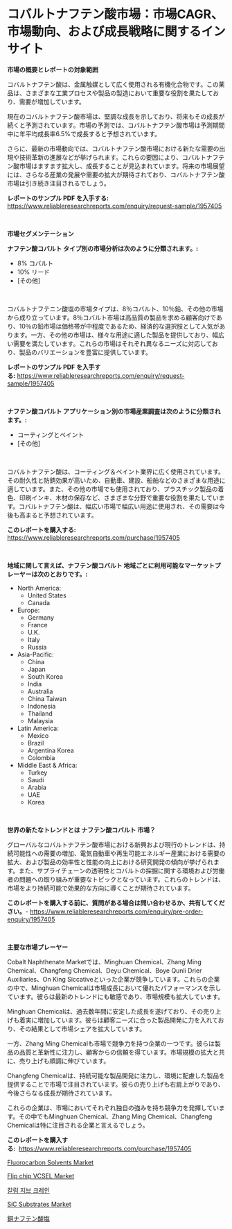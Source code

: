<p><h1>コバルトナフテン酸市場：市場CAGR、市場動向、および成長戦略に関するインサイト</h1></p><p><strong>市場の概要とレポートの対象範囲</strong></p>
<p><p>コバルトナフテン酸は、金属触媒として広く使用される有機化合物です。この薬品は、さまざまな工業プロセスや製品の製造において重要な役割を果たしており、需要が増加しています。</p><p>現在のコバルトナフテン酸市場は、堅調な成長を示しており、将来もその成長が続くと予測されています。市場の予測では、コバルトナフテン酸市場は予測期間中に年平均成長率6.5%で成長すると予想されています。</p><p>さらに、最新の市場動向では、コバルトナフテン酸市場における新たな需要の出現や技術革新の進展などが挙げられます。これらの要因により、コバルトナフテン酸市場はますます拡大し、成長することが見込まれています。将来の市場展望には、さらなる産業の発展や需要の拡大が期待されており、コバルトナフテン酸市場は引き続き注目されるでしょう。</p></p>
<p><strong>レポートのサンプル PDF を入手する:</strong> <a href="https://www.reliableresearchreports.com/enquiry/request-sample/1957405">https://www.reliableresearchreports.com/enquiry/request-sample/1957405</a></p>
<p>&nbsp;</p>
<p><strong>市場セグメンテーション</strong></p>
<p><strong>ナフテン酸コバルト タイプ別の市場分析は次のように分類されます。:</strong></p>
<p><ul><li>8% コバルト</li><li>10% リード</li><li>[その他]</li></ul></p>
<p>&nbsp;</p>
<p><p>コバルトナフテニン酸塩の市場タイプは、8％コバルト、10％鉛、その他の市場から成り立っています。8％コバルト市場は高品質の製品を求める顧客向けであり、10％の鉛市場は価格帯が中程度であるため、経済的な選択肢として人気があります。一方、その他の市場は、様々な用途に適した製品を提供しており、幅広い需要を満たしています。これらの市場はそれぞれ異なるニーズに対応しており、製品のバリエーションを豊富に提供しています。</p></p>
<p><strong>レポートのサンプル PDF を入手する:</strong>&nbsp;<a href="https://www.reliableresearchreports.com/enquiry/request-sample/1957405">https://www.reliableresearchreports.com/enquiry/request-sample/1957405</a></p>
<p>&nbsp;</p>
<p><strong> ナフテン酸コバルト アプリケーション別の市場産業調査は次のように分類されます。:</strong></p>
<p><ul><li>コーティングとペイント</li><li>[その他]</li></ul></p>
<p>&nbsp;</p>
<p><p>コバルトナフテン酸は、コーティング＆ペイント業界に広く使用されています。その耐久性と防錆効果が高いため、自動車、建設、船舶などのさまざまな用途に適しています。また、その他の市場でも使用されており、プラスチック製品の着色、印刷インキ、木材の保存など、さまざまな分野で重要な役割を果たしています。コバルトナフテン酸は、幅広い市場で幅広い用途に使用され、その需要は今後も高まると予想されています。</p></p>
<p><strong>このレポートを購入する:</strong>&nbsp; <a href="https://www.reliableresearchreports.com/purchase/1957405">https://www.reliableresearchreports.com/purchase/1957405</a></p>
<p>&nbsp;</p>
<p><strong>地域に関して言えば、ナフテン酸コバルト 地域ごとに利用可能なマーケットプレーヤーは次のとおりです。:</strong></p>
<p><ul>
    <li>
        North America:
        <ul>
            <li>United States</li>
            <li>Canada</li>
        </ul>
    </li>
    <li>
        Europe:
        <ul>
            <li>Germany</li>
            <li>France</li>
            <li>U.K.</li>
            <li>Italy</li>
            <li>Russia</li>
        </ul>
    </li>
    <li>
        Asia-Pacific:
        <ul>
            <li>China</li>
            <li>Japan</li>
            <li>South Korea</li>
            <li>India</li>
            <li>Australia</li>
            <li>China Taiwan</li>
            <li>Indonesia</li>
            <li>Thailand</li>
            <li>Malaysia</li>
        </ul>
    </li>
    <li>
        Latin America:
        <ul>
            <li>Mexico</li>
            <li>Brazil</li>
            <li>Argentina Korea</li>
            <li>Colombia</li>
        </ul>
    </li>
    <li>
        Middle East & Africa:
        <ul>
            <li>Turkey</li>
            <li>Saudi</li>
            <li>Arabia</li>
            <li>UAE</li>
            <li>Korea</li>
        </ul>
    </li>
    </ul></p>
<p>&nbsp;</p>
<p><strong>世界の新たなトレンドとは ナフテン酸コバルト 市場？</strong></p>
<p><p>グローバルなコバルトナフテン酸市場における新興および現行のトレンドは、持続可能性への需要の増加、電気自動車や再生可能エネルギー産業における需要の拡大、および製品の効率性と性能の向上における研究開発の傾向が挙げられます。また、サプライチェーンの透明性とコバルトの採掘に関する環境および労働者の問題への取り組みが重要なトピックとなっています。これらのトレンドは、市場をより持続可能で効果的な方向に導くことが期待されています。</p></p>
<p><strong>このレポートを購入する前に、質問がある場合は問い合わせるか、共有してください。</strong>- <a href="https://www.reliableresearchreports.com/enquiry/pre-order-enquiry/1957405">https://www.reliableresearchreports.com/enquiry/pre-order-enquiry/1957405</a></p>
<p>&nbsp;</p>
<p><strong>主要な市場プレーヤー</strong></p>
<p><p>Cobalt Naphthenate Marketでは、Minghuan Chemical、Zhang Ming Chemical、Changfeng Chemical、Deyu Chemical、Boye Qunli Drier Auxiliaries、On King Siccativeといった企業が競争しています。これらの企業の中で、Minghuan Chemicalは市場成長において優れたパフォーマンスを示しています。彼らは最新のトレンドにも敏感であり、市場規模も拡大しています。</p><p>Minghuan Chemicalは、過去数年間に安定した成長を遂げており、その売り上げも着実に増加しています。彼らは顧客ニーズに合った製品開発に力を入れており、その結果として市場シェアを拡大しています。</p><p>一方、Zhang Ming Chemicalも市場で競争力を持つ企業の一つです。彼らは製品の品質と革新性に注力し、顧客からの信頼を得ています。市場規模の拡大と共に、売り上げも順調に伸びています。</p><p>Changfeng Chemicalは、持続可能な製品開発に注力し、環境に配慮した製品を提供することで市場で注目されています。彼らの売り上げも右肩上がりであり、今後さらなる成長が期待されています。</p><p>これらの企業は、市場においてそれぞれ独自の強みを持ち競争力を発揮しています。その中でもMinghuan Chemical、Zhang Ming Chemical、Changfeng Chemicalは特に注目される企業と言えるでしょう。</p></p>
<p><strong>このレポートを購入する:</strong>&nbsp;&nbsp;<a href="https://www.reliableresearchreports.com/purchase/1957405">https://www.reliableresearchreports.com/purchase/1957405</a></p>
<p><p><a href="https://cautious-neon-760.notion.site/Fluorocarbon-Solvents-Market-Size-Growth-Outlook-from-2024-to-2031-projecting-at-Market-s-Trends-A-dbad83c6fd8042968ae2170d314791c5">Fluorocarbon Solvents Market</a></p><p><a href="https://github.com/gulaimolin/Market-Research-Report-List-3/blob/main/flip-chip-vcsel-market.md">Flip chip VCSEL Market</a></p><p><a href="https://github.com/vs019sa3m8x/Market-Research-Report-List-1/blob/main/314956810328.md">칼럼 지브 크레인</a></p><p><a href="https://github.com/mauripalmi/Market-Research-Report-List-2/blob/main/sic-substrates-market.md">SiC Substrates Market</a></p><p><a href="https://github.com/DonaldShaw1965/Market-Research-Report-List-1/blob/main/652440911361.md">銅ナフテン酸塩</a></p></p>